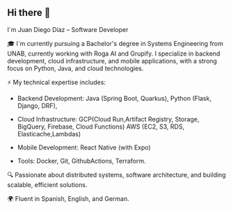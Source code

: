 ## Hi there 👋
I´m Juan Diego Díaz – Software Developer

🎓 I´m currently pursuing a Bachelor's degree in Systems Engineering from UNAB, currently working with Roga AI and Grupify. I specialize in backend development, cloud infrastructure, and mobile applications, with a strong focus on Python, Java, and cloud technologies.

⚡ My technical expertise includes:

 -  Backend Development: Java (Spring Boot, Quarkus),  Python (Flask, Django, DRF),
  
 -  Cloud Infrastructure: GCP(Cloud Run,Artifact Registry, Storage, BigQuery, Firebase, Cloud Functions)  AWS (EC2, S3, RDS, Elasticache,Lambdas)
  
   -  Mobile Development: React Native (with Expo)
  
 -  Tools: Docker, Git, GithubActions, Terraform.

🔍 Passionate about distributed systems, software architecture, and building scalable, efficient solutions.

🌍 Fluent in Spanish, English, and German.
